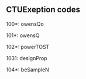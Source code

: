 ## CTUExeption codes

100*: owensQo

101*: owensQ

102*: powerTOST

1031: designProp

104*: beSampleN
